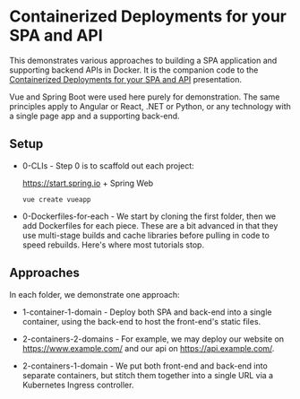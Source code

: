 Containerized Deployments for your SPA and API
==============================================

This demonstrates various approaches to building a SPA application and supporting backend APIs in Docker. It is the companion code to the [Containerized Deployments for your SPA and API](https://robrich.org/slides/create-robust-deployments-for-spa-and-api/#/) presentation.

Vue and Spring Boot were used here purely for demonstration.  The same principles apply to Angular or React, .NET or Python, or any technology with a single page app and a supporting back-end.


Setup
-----

- 0-CLIs - Step 0 is to scaffold out each project:

  https://start.spring.io + Spring Web

  ```
  vue create vueapp
  ```

- 0-Dockerfiles-for-each - We start by cloning the first folder, then we add Dockerfiles for each piece. These are a bit advanced in that they use multi-stage builds and cache libraries before pulling in code to speed rebuilds. Here's where most tutorials stop.


Approaches
----------

In each folder, we demonstrate one approach:

- 1-container-1-domain - Deploy both SPA and back-end into a single container, using the back-end to host the front-end's static files.

- 2-containers-2-domains - For example, we may deploy our website on https://www.example.com/ and our api on https://api.example.com/.

- 2-containers-1-domain - We put both front-end and back-end into separate containers, but stitch them together into a single URL via a Kubernetes Ingress controller.
